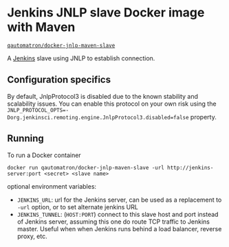 # Jenkins JNLP slave Docker image with Maven

[`qautomatron/docker-jnlp-maven-slave`](https://hub.docker.com/r/qautomatron/docker-jnlp-maven-slave/)

A [Jenkins](https://jenkins-ci.org) slave using JNLP to establish connection.

## Configuration specifics

By default, JnlpProtocol3 is disabled due to the known stability and scalability issues.
You can enable this protocol on your own risk using the
<code>JNLP_PROTOCOL_OPTS=-Dorg.jenkinsci.remoting.engine.JnlpProtocol3.disabled=false</code> property.

## Running

To run a Docker container

    docker run qautomatron/docker-jnlp-maven-slave -url http://jenkins-server:port <secret> <slave name>

optional environment variables:

* `JENKINS_URL`: url for the Jenkins server, can be used as a replacement to `-url` option, or to set alternate jenkins URL
* `JENKINS_TUNNEL`: (`HOST:PORT`) connect to this slave host and port instead of Jenkins server, assuming this one do route TCP traffic to Jenkins master. Useful when when Jenkins runs behind a load balancer, reverse proxy, etc.
